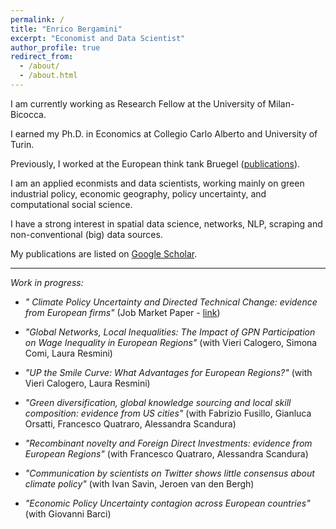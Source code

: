 ```yaml
---
permalink: /
title: "Enrico Bergamini"
excerpt: "Economist and Data Scientist"
author_profile: true
redirect_from: 
  - /about/
  - /about.html
---
```


I am currently working as Research Fellow at the University of Milan-Bicocca.

I earned my Ph.D. in Economics at Collegio Carlo Alberto and University of Turin.

Previously, I worked at the European think tank Bruegel ([publications](https://bruegel.org/author/enrico-bergamini)).

I am an applied econmists and data scientists, working mainly on green industrial policy, economic geography, policy uncertainty, and computational social science. 

I have a strong interest in spatial data science, networks, NLP, scraping and non-conventional (big) data sources.

My publications are listed on [Google Scholar](https://scholar.google.com/citations?user=qedxNoIAAAAJ&hl=en).


------

_Work in progress:_

* _" Climate Policy Uncertainty and Directed Technical Change: evidence from European firms"_ (Job Market Paper - [link](https://www.enricobergamini.it/EnricoBergamini_JMP.pdf))

* _"Global Networks, Local Inequalities: The Impact of GPN Participation on Wage Inequality in European Regions"_ (with Vieri Calogero, Simona Comi, Laura Resmini)

* _"UP the Smile Curve: What Advantages for European Regions?"_ (with Vieri Calogero, Laura Resmini)

* _"Green diversification, global knowledge sourcing and local skill composition: evidence from US cities"_ (with Fabrizio Fusillo, Gianluca Orsatti, Francesco Quatraro, Alessandra Scandura)

* _"Recombinant novelty and Foreign Direct Investments: evidence from European Regions"_ (with Francesco Quatraro, Alessandra Scandura)

* _"Communication by scientists on Twitter shows little consensus about climate policy"_ (with Ivan Savin, Jeroen van den Bergh)

* _"Economic Policy Uncertainty contagion across European countries"_ (with Giovanni Barci)
